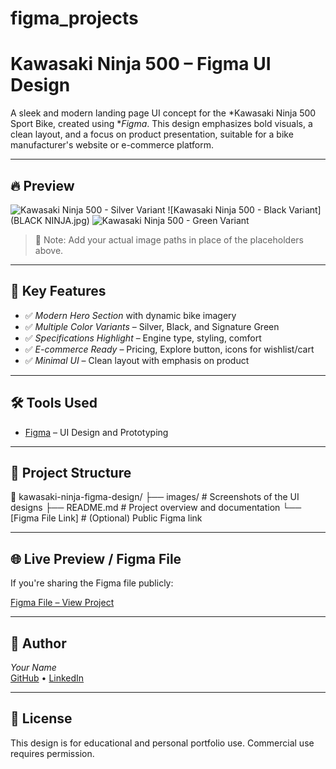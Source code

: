 # figma_projects
# Kawasaki Ninja 500 – Figma UI Design

A sleek and modern landing page UI concept for the *Kawasaki Ninja 500 Sport Bike, created using **Figma*. This design emphasizes bold visuals, a clean layout, and a focus on product presentation, suitable for a bike manufacturer's website or e-commerce platform.

---

## 🔥 Preview

![Kawasaki Ninja 500 - Silver Variant]("")
![Kawasaki Ninja 500 - Black Variant](BLACK NINJA.jpg)
![Kawasaki Ninja 500 - Green Variant]()

> 📁 Note: Add your actual image paths in place of the placeholders above.

---

## 📌 Key Features

- ✅ *Modern Hero Section* with dynamic bike imagery
- ✅ *Multiple Color Variants* – Silver, Black, and Signature Green
- ✅ *Specifications Highlight* – Engine type, styling, comfort
- ✅ *E-commerce Ready* – Pricing, Explore button, icons for wishlist/cart
- ✅ *Minimal UI* – Clean layout with emphasis on product

---

## 🛠 Tools Used

- [Figma](https://www.figma.com/) – UI Design and Prototyping

---

## 📂 Project Structure

📁 kawasaki-ninja-figma-design/
├── images/ # Screenshots of the UI designs
├── README.md # Project overview and documentation
└── [Figma File Link] # (Optional) Public Figma link


---

## 🌐 Live Preview / Figma File

If you're sharing the Figma file publicly:

[Figma File – View Project]([https://www.figma.com/file/your-file-link-here](https://www.figma.com/design/x9pn3IIXgwZoBvqTWdfPUc/Untitled?node-id=0-1&t=M5rV5KzZ6UUHIzOz-1))

---

## 📣 Author

*Your Name*  
[GitHub](https://github.com/yourusername) • [LinkedIn](www.linkedin.com/in/amrith-anil-954685240)

---

## 📄 License

This design is for educational and personal portfolio use. Commercial use requires permission.
